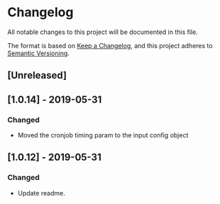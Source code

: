 # Changelog
All notable changes to this project will be documented in this file.

The format is based on [Keep a Changelog](https://keepachangelog.com/en/1.0.0/),
and this project adheres to [Semantic Versioning](https://semver.org/spec/v2.0.0.html).

## [Unreleased]

## [1.0.14] - 2019-05-31
### Changed
- Moved the cronjob timing param to the input config object

## [1.0.12] - 2019-05-31
### Changed
- Update readme.
